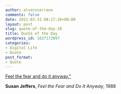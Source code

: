 ```yaml
---
author: alvaroserrano
comments: false
date: 2011-03-31 08:17:26+00:00
layout: post
slug: quote-of-the-day-10
title: Quote of the Day
wordpress_id: 1637172097
categories:
- Digital Life
- Quote
post_format:
- Quote
---
```


[Feel the fear and do it anyway."](http://www.quotationspage.com/quote/38514.html)

**Susan Jeffers**, _Feel the Fear and Do It Anyway_, 1988
